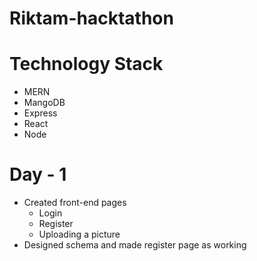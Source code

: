 # Riktam-hacktathon

# Technology Stack
- MERN 
 - MangoDB
 - Express
 - React
 - Node

# Day - 1 
- Created front-end pages
  - Login
  - Register
  - Uploading a picture 
- Designed schema and made register page as working
